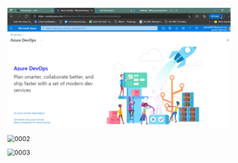 ![0001](imagesEvidencia0\0001.PNG)

![0002](\imagesEvidencia0\0002.PNG)

![0003](\imagesEvidencia0\0003.PNG)
